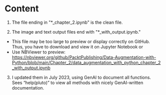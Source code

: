 # Content

1. The file ending in "*_chapter_2.ipynb" is the clean file. 

2. The image and text output files end with "*_with_output.ipynb."
  - This file may be too large to preview or display correctly on GitHub. Thus, you have to download and view it on Jupyter Notebook or
  - Use NBViewer to preview: https://nbviewer.org/github/PacktPublishing/Data-Augmentation-with-Python/blob/main/Chapter_2/data_augmentation_with_python_chapter_2_with_output.ipynb

3. I updated them in July 2023, using GenAI to document all functions. Sees “help(pluto)” to view all methods with nicely GenAI-written documentation.

